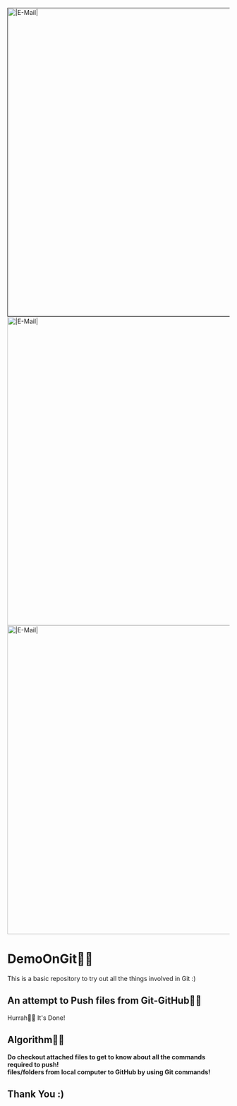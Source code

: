 <a href=""><img align="center" src="https://thumbs.gfycat.com/BasicActiveAmazontreeboa-max-1mb.gif" alt="|E-Mail|" width="700px"/></a>       <a href="https://mail.google.com/mail/u/1/#inbox"><img align="center" src="https://thumbs.gfycat.com/BasicActiveAmazontreeboa-max-1mb.gif" alt="|E-Mail|" width="700px"/></a>     <a href="https://mail.google.com/mail/u/1/#inbox"><img align="center" src="https://thumbs.gfycat.com/BasicActiveAmazontreeboa-max-1mb.gif" alt="|E-Mail|" width="700px"/></a>
# DemoOnGit🤷‍♂️
This is a basic repository to try out all the things involved in Git :)

## An attempt to Push files from Git-GitHub💁‍♂️
Hurrah🎊🎊 It's Done!

## Algorithm🙇‍♂️
**Do checkout attached files to get to know about all the commands required to push! <br>
files/folders from local computer to GitHub by using Git commands!**

## Thank You :)
